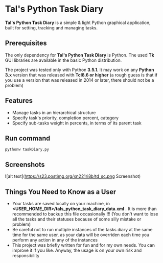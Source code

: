 # Tal's Python Task Diary

**Tal's Python Task Diary** is a simple & light Python graphical application, built for setting, tracking and managing tasks.

## Prerequisites

The only dependency for **Tal's Python Task Diary** is Python. The used **Tk** GUI libraries are available in the basic Python distribution.

The project was tested only with Python **3.5.1**. It may work on any **Python 3.x** version that was released with **Tcl8.6 or higher** (a rough guess is that if you use a version that was released in 2014 or later, there should not be a problem)


## Features

  * Manage tasks in an hierarchical structure
  * Specify task's priority, completion percent, category
  * Specify sub-tasks weight in percents, in terms of its parent task


## Run command

```
pythonw taskDiary.py
```

## Screenshots

![alt text](https://s23.postimg.org/xn221ri8b/td_sc.png Screenshot)


## Things You Need to Know as a User

  * Your tasks are saved locally on your machine, in **&lt;USER_HOME_DIR&gt;/tals_python_task_diary_data.xml**  . It is more than recommended to backup this file occasionally !!! (You don't want to lose all the tasks and their statuses because of some silly mistake or problem)
  * Be careful not to run multiple instances of the tasks diary at the same time for the same user, as your data will be overriden each time you perform any action in any of the instances
  * This project was briefly written for fun and for my own needs. You can improve it if you like. Anyway, the usage is on your own risk and responsibility


